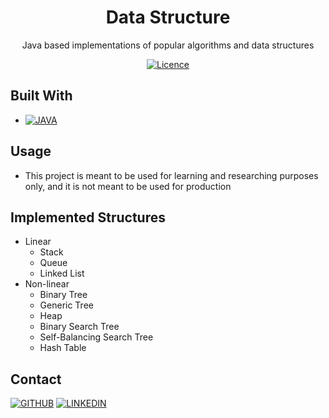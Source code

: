 <!-- SUMMARY -->
<div align="center">

# Data Structure

Java based implementations of popular algorithms and data structures

[![Licence][license-shield]](./LICENSE)

</div>

<!-- BUILT WITH -->
## Built With

- [![JAVA][java-shield]][java-url]

<!-- USAGE -->
## Usage

- This project is meant to be used for learning and researching purposes only, and it is not meant to be used for production

<!-- IMPLEMENTED STRUCTURES -->
## Implemented Structures

- Linear
   - Stack
   - Queue
   - Linked List
- Non-linear
   - Binary Tree
   - Generic Tree
   - Heap
   - Binary Search Tree
   - Self-Balancing Search Tree
   - Hash Table

<!-- CONTACT -->
## Contact
[![GITHUB][personal-shield]][personal-url] [![LINKEDIN][linkedin-shield]][linkedin-url]

<!-- MARKDOWN LINKS AND IMAGES -->
<!-- BUILT WITH -->
[java-shield]: https://img.shields.io/badge/java-%23ED8B00.svg?style=for-the-badge&logo=java&logoColor=white
[java-url]: https://www.java.com/en/
<!-- LICENSE -->
[license-shield]: https://img.shields.io/github/license/Ileriayo/markdown-badges?style=for-the-badge
<!-- MY GITHUB -->
[personal-shield]: https://img.shields.io/badge/FACUNDO-MU%C3%91OZ-yellowgreen?style=for-the-badge
[personal-url]: https://github.com/facundoMunoz
<!-- MY LINKEDIN -->
[linkedin-shield]: https://img.shields.io/badge/linkedin-%230077B5.svg?style=for-the-badge&logo=linkedin&logoColor=white
[linkedin-url]: https://www.linkedin.com/in/facundomunoz001/
